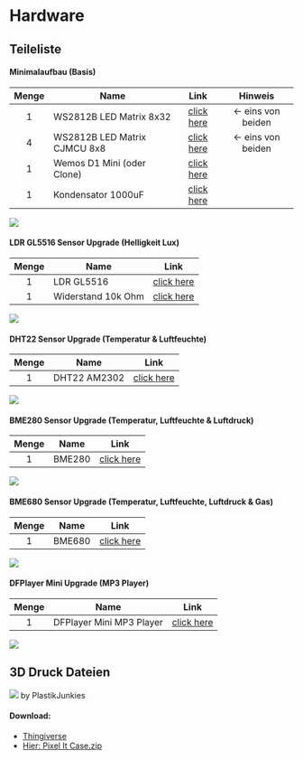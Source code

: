# Hardware

## Teileliste

#### Minimalaufbau (Basis)

| **Menge** | **Name**                        |               **Link**                |     **Hinweis**    |
| :-------: | ------------------------------- | :-----------------------------------: | :----------------: |
|     1     | WS2812B LED Matrix 8x32         | [click here](https://amzn.to/2UQGo2l) | <- eins von beiden |
|     4     | WS2812B LED Matrix CJMCU 8x8    | [click here](https://amzn.to/3v1RDqe) | <- eins von beiden |
|     1     | Wemos D1 Mini (oder Clone)      | [click here](https://amzn.to/2Df5v7M) |                    |
|     1     | Kondensator 1000uF              | [click here](https://amzn.to/2DktrGV) |                    |

![](/hardware_basis.png)

#### LDR GL5516 Sensor Upgrade (Helligkeit Lux)

| **Menge** | **Name**           |               **Link**                |
| :-------: | ------------------ | :-----------------------------------: |
|     1     | LDR GL5516         | [click here](https://amzn.to/2DlQjWb) |
|     1     | Widerstand 10k Ohm | [click here](https://amzn.to/2GfY982) |

![](/hardware_gl5516.png)

#### DHT22 Sensor Upgrade (Temperatur & Luftfeuchte)

| **Menge** | **Name**     |               **Link**                |
| :-------: | ------------ | :-----------------------------------: |
|     1     | DHT22 AM2302 | [click here](https://amzn.to/2Po21Hx) |

![](/hardware_dht22.png)

#### BME280 Sensor Upgrade (Temperatur, Luftfeuchte & Luftdruck)

| **Menge** | **Name** |               **Link**                |
| :-------: | -------- | :-----------------------------------: |
|     1     | BME280   | [click here](https://amzn.to/2Ta89Hy) |

![](/hardware_bme280.png)

#### BME680 Sensor Upgrade (Temperatur, Luftfeuchte, Luftdruck & Gas)

| **Menge** | **Name** |               **Link**                |
| :-------: | -------- | :-----------------------------------: |
|     1     | BME680   | [click here](https://amzn.to/3GfOHMA) |

![](/hardware_bme280.png)

#### DFPlayer Mini Upgrade (MP3 Player)

| **Menge** | **Name**                 |               **Link**                |
| :-------: | ------------------------ | :-----------------------------------: |
|     1     | DFPlayer Mini MP3 Player | [click here](https://amzn.to/3jcbmz7) |

![](/hardware_dfplayer.png)

## 3D Druck Dateien

![](/cover.jpg)
by PlastikJunkies

#### Download:

-   [Thingiverse](https://www.thingiverse.com/thing:3559014)
-   [Hier: Pixel It Case.zip](/pixel_it_case.zip)
